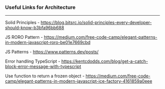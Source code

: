 ### Useful Links for Architecture
---

Solid Principles - https://blog.bitsrc.io/solid-principles-every-developer-should-know-b3bfa96bb688

JS RORO Pattern - https://medium.com/free-code-camp/elegant-patterns-in-modern-javascript-roro-be01e7669cbd

JS Patterns - https://www.patterns.dev/posts/

Error handling TypeScript - https://kentcdodds.com/blog/get-a-catch-block-error-message-with-typescript

Use function to return a frozen object - https://medium.com/free-code-camp/elegant-patterns-in-modern-javascript-ice-factory-4161859a0eee
